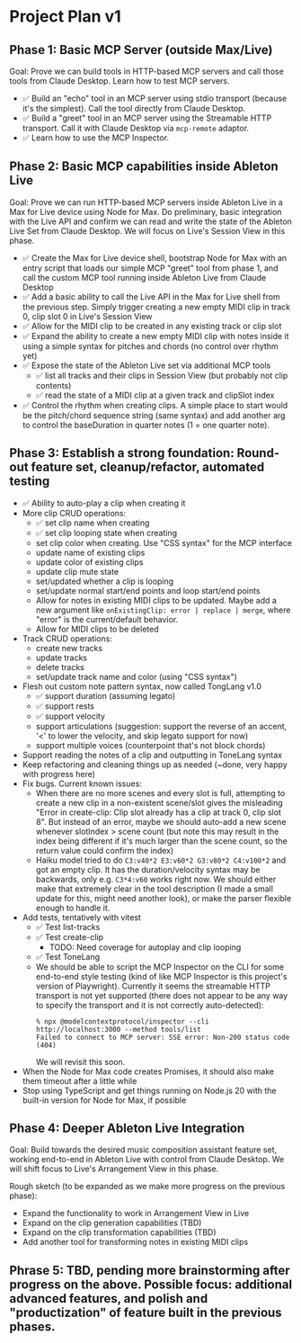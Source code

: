 # Project Plan v1

## Phase 1: Basic MCP Server (outside Max/Live)

Goal: Prove we can build tools in HTTP-based MCP servers and call those tools from Claude Desktop. Learn how to test MCP
servers.

- ✅ Build an "echo" tool in an MCP server using stdio transport (because it's the simplest). Call the tool directly
  from Claude Desktop.
- ✅ Build a "greet" tool in an MCP server using the Streamable HTTP transport. Call it with Claude Desktop via
  `mcp-remote` adaptor.
- ✅ Learn how to use the MCP Inspector.

## Phase 2: Basic MCP capabilities inside Ableton Live

Goal: Prove we can run HTTP-based MCP servers inside Ableton Live in a Max for Live device using Node for Max. Do
preliminary, basic integration with the Live API and confirm we can read and write the state of the Ableton Live Set
from Claude Desktop. We will focus on Live's Session View in this phase.

- ✅ Create the Max for Live device shell, bootstrap Node for Max with an entry script that loads our simple MCP "greet"
  tool from phase 1, and call the custom MCP tool running inside Ableton Live from Claude Desktop
- ✅ Add a basic ability to call the Live API in the Max for Live shell from the previous step. Simply trigger creating
  a new empty MIDI clip in track 0, clip slot 0 in Live's Session View
- ✅ Allow for the MIDI clip to be created in any existing track or clip slot
- ✅ Expand the ability to create a new empty MIDI clip with notes inside it using a simple syntax for pitches and
  chords (no control over rhythm yet)
- ✅ Expose the state of the Ableton Live set via additional MCP tools
  - ✅ list all tracks and their clips in Session View (but probably not clip contents)
  - ✅ read the state of a MIDI clip at a given track and clipSlot index
- ✅ Control the rhythm when creating clips. A simple place to start would be the pitch/chord sequence string (same
  syntax) and add another arg to control the baseDuration in quarter notes (1 = one quarter note).

## Phase 3: Establish a strong foundation: Round-out feature set, cleanup/refactor, automated testing

- ✅ Ability to auto-play a clip when creating it
- More clip CRUD operations:
  - ✅ set clip name when creating
  - ✅ set clip looping state when creating
  - set clip color when creating. Use "CSS syntax" for the MCP interface
  - update name of existing clips
  - update color of existing clips
  - update clip mute state
  - set/updated whether a clip is looping
  - set/update normal start/end points and loop start/end points
  - Allow for notes in existing MIDI clips to be updated. Maybe add a new argument like
    `onExistingClip: error | replace | merge`, where "error" is the current/default behavior.
  - Allow for MIDI clips to be deleted
- Track CRUD operations:
  - create new tracks
  - update tracks
  - delete tracks
  - set/update track name and color (using "CSS syntax")
- Flesh out custom note pattern syntax, now called TongLang v1.0
  - ✅ support duration (assuming legato)
  - ✅ support rests
  - ✅ support velocity
  - support articulations (suggestion: support the reverse of an accent, '<' to lower the velocity, and skip legato
    support for now)
  - support multiple voices (counterpoint that's not block chords)
- Support reading the notes of a clip and outputting in ToneLang syntax
- Keep refactoring and cleaning things up as needed (~done, very happy with progress here)
- Fix bugs. Current known issues:
  - When there are no more scenes and every slot is full, attempting to create a new clip in a non-existent scene/slot
    gives the misleading "Error in create-clip: Clip slot already has a clip at track 0, clip slot 8". But instead of an
    error, maybe we should auto-add a new scene whenever slotIndex > scene count (but note this may result in the index
    being different if it's much larger than the scene count, so the return value could confirm the index)
  - Haiku model tried to do `C3:v40*2 E3:v60*2 G3:v80*2 C4:v100*2` and got an empty clip. It has the duration/velocity
    syntax may be backwards, only e.g. `C3*4:v60` works right now. We should either make that extremely clear in the
    tool description (I made a small update for this, might need another look), or make the parser flexible enough to
    handle it.
- Add tests, tentatively with vitest
  - ✅ Test list-tracks
  - ✅ Test create-clip
    - TODO: Need coverage for autoplay and clip looping
  - ✅ Test ToneLang
  - We should be able to script the MCP Inspector on the CLI for some end-to-end style testing (kind of like MCP
    Inspector is this project's version of Playwright). Currently it seems the streamable HTTP transport is not yet
    supported (there does not appear to be any way to specify the transport and it is not correctly auto-detected):
    ```
    % npx @modelcontextprotocol/inspector --cli http://localhost:3000 --method tools/list
    Failed to connect to MCP server: SSE error: Non-200 status code (404)
    ```
    We will revisit this soon.
- When the Node for Max code creates Promises, it should also make them timeout after a little while
- Stop using TypeScript and get things running on Node.js 20 with the built-in version for Node for Max, if possible

## Phase 4: Deeper Ableton Live Integration

Goal: Build towards the desired music composition assistant feature set, working end-to-end in Ableton Live with control
from Claude Desktop. We will shift focus to Live's Arrangement View in this phase.

Rough sketch (to be expanded as we make more progress on the previous phase):

- Expand the functionality to work in Arrangement View in Live
- Expand on the clip generation capabilities (TBD)
- Expand on the clip transformation capabilities (TBD)
- Add another tool for transforming notes in existing MIDI clips

## Phrase 5: TBD, pending more brainstorming after progress on the above. Possible focus: additional advanced features, and polish and "productization" of feature built in the previous phases.
